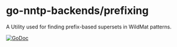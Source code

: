 # go-nntp-backends/prefixing
A Utility used for finding prefix-based supersets in WildMat patterns.

[![GoDoc](https://godoc.org/github.com/maxymania/go-nntp-backends/prefixing?status.svg)](https://godoc.org/github.com/maxymania/go-nntp-backends/prefixing)

